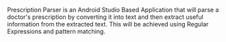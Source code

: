Prescription Parser is an Android Studio Based Application that will parse a doctor's prescription by converting it into text and then extract useful information from the extracted text.
This will be achieved using Regular Expressions and pattern matching.
